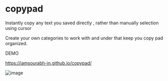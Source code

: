 # copypad
Instantly copy any text you saved directly , rather than manually selection  using cursor

Create your own categories to work with 
and under that keep you copy pad organized.

DEMO

https://iamsourabh-in.github.io/copypad/

![image](https://user-images.githubusercontent.com/22702292/235458312-4f03be6a-f938-4bf6-8734-cf0d03e34dcc.png)
